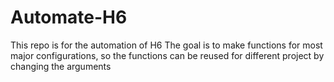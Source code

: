 # Automate-H6
This repo is for the automation of H6
The goal is to make functions for most major configurations, so the functions can be reused for different project by changing the arguments
